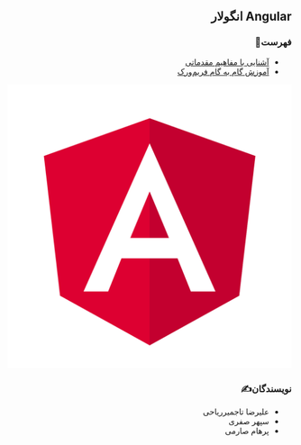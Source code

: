 <div dir="rtl">

<p align=center>

## Angular انگولار

</p>

### فهرست📝
  - [آشنایی با مفاهیم مقدماتی](./Introduction)
  - [آموزش گام به گام فریم‌ورک](./Tutorial)

<p align=center><img src="./Introduction/images/Angular-logo.png" /></p>

### نویسندگان✍️
  - علیرضا تاجمیرریاحی
  - سپهر صفری
  - پرهام صارمی
</div>
